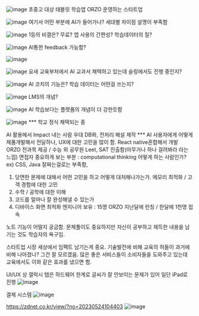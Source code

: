 ![image](https://github.com/user-attachments/assets/ceb63d4b-3666-4db0-8b81-3dcc4d548ad6)
초중고 대상 태블릿 학습앱 ORZO 운영하는 스타트업

![image](https://github.com/user-attachments/assets/3ede50ac-c97a-433d-9acc-962bd72d0237)
여기서 어떤 부분에 AI가 들어가나?
세대별 차이점 설명이 부족함

![image](https://github.com/user-attachments/assets/5c6b48cd-5820-4867-83b2-976dea3dfbf5)
1등의 비결은? 무료? 앱 사용의 간편성? 학습데이터의 질?

![image](https://github.com/user-attachments/assets/feb2322d-e7f0-476a-b56b-236758b081f0)
AI통한 feedback 가능함?

![image](https://github.com/user-attachments/assets/bfbce387-81de-4d1c-ac39-76d3dcec0fa7)

![image](https://github.com/user-attachments/assets/3792917f-bb5b-4f47-a3d5-5352ff026684)
요새 교육부처에서 AI 교과서 채택하고 있는데 슬링에서도 진행 중인지?

![image](https://github.com/user-attachments/assets/f4e0bf9d-1982-4dc0-995b-41609decc32f)
AI 코치의 기능은? 
학습 데이터는 어떤걸 쓰는지?

![image](https://github.com/user-attachments/assets/daef44c8-47df-4e74-9aea-31dfd9ade999)
LMS의 개념?

![image](https://github.com/user-attachments/assets/d49ebcff-62bf-4c8e-a405-db07646aaa89)
AI 학습보다는 플랫폼의 개념이 더 강한듯함

![image](https://github.com/user-attachments/assets/679b1faf-5536-4d57-af65-0b37ce9d94eb)
*** 학교 정식 채택되는 중

AI 활용에서 Impact 내는 사람 우대
DB화, 전처리 해설 제작
*** AI 사용자에게 어떻게 제품개발해서 전달하나, UX에 대한 고민을 많이 함.
React native혼합해서 개발
ORZO 전과목 제공 / 수능 외 공무원 Leet, SAT 진출함(아무거나 하나 걸려봐라 라는 느낌)
면접자 중요하게 보는 부분 : computational thinking 어떻게 하는 사람인가? ex) CSS, Java 잘짜는걸로는 부족함,
1. 당면한 문제에 대해서 어떤 고민을 하고 어떻게 대처해나가는가. 메모리 최적화 / 고객 경험에 대한 고민
2. 수학 / 공학에 대한 이해
3. 코드를 얼마나 잘 완성해낼 수 있는가
4. 디바이스 화면 최적화
엔지니어 보유 : 15명
ORZO 지난달에 런칭 / 한달에 1천명 접속

노트 기능이 어떨지 궁금함. 문제풀이도 중요하지만 자신이 공부하고 체득한 내용을 남기는 것도 학습자의 욕구임.

스타트업 시장 세상에서 임팩트 남기는게 중요.
기술발전에 비해 교육의 허들이 과거에 비해 나아졌나? 그건 잘 모르겠음.
많은 좋은 서비스들이 소비자들을 도와주고 있는데
교육에서도 이와 같은 효과를 냈으면 함.

UI/UX 상 갤럭시 탭은 하드웨어 한계로 글씨가 잘 안보이는 문제가 있어 일단 iPad로 진행
![image](https://github.com/user-attachments/assets/8a891c1c-aa1b-41f0-b1c9-c2e17ed8a2a9)

결제 시스템
![image](https://github.com/user-attachments/assets/97ed549b-ecba-4a76-a857-1ad0351ae1aa)

https://zdnet.co.kr/view/?no=20230524104403
![image](https://github.com/user-attachments/assets/6363fdcc-de15-481b-8f83-4ee196aa3f97)

